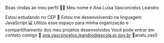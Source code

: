 Boas vindas ao meu perfil 💜💜
Meu nome é Ana Luísa Vasconcelos Leandro

Estou estudando no CEP 📔
Estou me desenvolvendo na linguagem JavaScript 💻
Utilizo esse espaço para minha organização e compartilhamento dos meu projetos desenvolvidos
Você pode entrar em contato comigo 
📧 ana.vasconcelos.leandro@escola.pr.gov.br
📲analu_vas0
